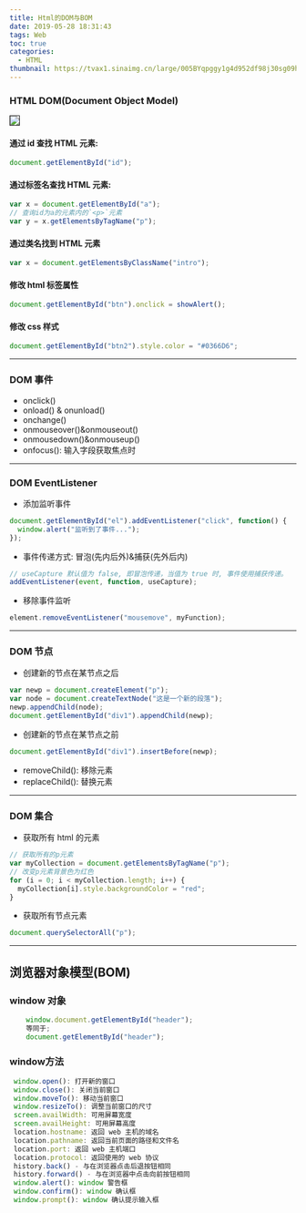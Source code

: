 ```yaml
---
title: Html的DOM与BOM
date: 2019-05-28 18:31:43
tags: Web
toc: true
categories:
  - HTML
thumbnail: https://tvax1.sinaimg.cn/large/005BYqpggy1g4d952df98j30sg09hq9g.jpg
---
```

### HTML DOM(Document Object Model)
  <img border="1" src="https://www.runoob.com/images/pic_htmltree.gif">
  
#### 通过 id 查找 HTML 元素:
  ```js
  document.getElementById("id");
  ```
#### 通过标签名查找 HTML 元素:
  ```js
  var x = document.getElementById("a");
  // 查询id为a的元素内的`<p>`元素
  var y = x.getElementsByTagName("p");
  ```
<!-- more -->
#### 通过类名找到 HTML 元素
  ```js
  var x = document.getElementsByClassName("intro");
  ```
#### 修改 html 标签属性
  ```js
  document.getElementById("btn").onclick = showAlert();
  ```
#### 修改 css 样式
  ```js
  document.getElementById("btn2").style.color = "#0366D6";
  ```
----
### DOM 事件
  + onclick()
  + onload() & onunload()
  + onchange()
  + onmouseover()&onmouseout()
  + onmousedown()&onmouseup()
  + onfocus(): 输入字段获取焦点时
----
### DOM EventListener
  + 添加监听事件
  ```js
  document.getElementById("el").addEventListener("click", function() {
    window.alert("监听到了事件...");
  });
  ```
  + 事件传递方式: 冒泡(先内后外)&捕获(先外后内)
  ```js
  // useCapture 默认值为 false, 即冒泡传递，当值为 true 时, 事件使用捕获传递。
  addEventListener(event, function, useCapture);
  ```
  + 移除事件监听
  ```js
  element.removeEventListener("mousemove", myFunction);
  ```
----
### DOM 节点
  + 创建新的节点在某节点之后
  ```js
  var newp = document.createElement("p");
  var node = document.createTextNode("这是一个新的段落");
  newp.appendChild(node);
  document.getElementById("div1").appendChild(newp);
  ```
  + 创建新的节点在某节点之前
  ```js
  document.getElementById("div1").insertBefore(newp);
  ```
  + removeChild(): 移除元素
  + replaceChild(): 替换元素
----
### DOM 集合
  + 获取所有 html 的元素
  ```js
  // 获取所有的p元素
  var myCollection = document.getElementsByTagName("p");
  // 改变p元素背景色为红色
  for (i = 0; i < myCollection.length; i++) {
    myCollection[i].style.backgroundColor = "red";
  }
  ```
  + 获取所有节点元素
  ```js
  document.querySelectorAll("p");
  ```
----
## 浏览器对象模型(BOM)

### window 对象
```js
    window.document.getElementById("header");
    等同于;
    document.getElementById("header");
```
### window方法

``` js
 window.open(): 打开新的窗口
 window.close(): 关闭当前窗口
 window.moveTo(): 移动当前窗口
 window.resizeTo(): 调整当前窗口的尺寸
 screen.availWidth: 可用屏幕宽度
 screen.availHeight: 可用屏幕高度
 location.hostname: 返回 web 主机的域名
 location.pathname: 返回当前页面的路径和文件名
 location.port: 返回 web 主机端口
 location.protocol: 返回使用的 web 协议
 history.back() - 与在浏览器点击后退按钮相同
 history.forward() - 与在浏览器中点击向前按钮相同
 window.alert(): window 警告框
 window.confirm(): window 确认框
 window.prompt(): window 确认提示输入框
```
